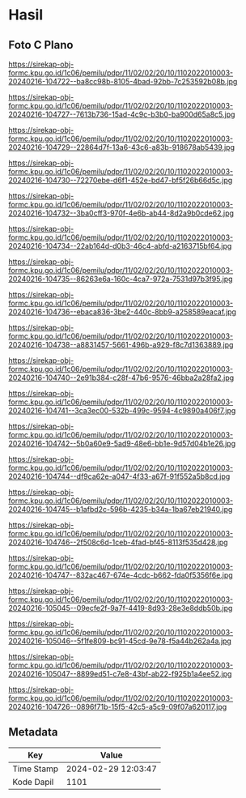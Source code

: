 # Hasil

## Foto C Plano

https://sirekap-obj-formc.kpu.go.id/1c06/pemilu/pdpr/11/02/02/20/10/1102022010003-20240216-104722--ba8cc98b-8105-4bad-92bb-7c253592b08b.jpg

https://sirekap-obj-formc.kpu.go.id/1c06/pemilu/pdpr/11/02/02/20/10/1102022010003-20240216-104727--7613b736-15ad-4c9c-b3b0-ba900d65a8c5.jpg

https://sirekap-obj-formc.kpu.go.id/1c06/pemilu/pdpr/11/02/02/20/10/1102022010003-20240216-104729--22864d7f-13a6-43c6-a83b-918678ab5439.jpg

https://sirekap-obj-formc.kpu.go.id/1c06/pemilu/pdpr/11/02/02/20/10/1102022010003-20240216-104730--72270ebe-d6f1-452e-bd47-bf5f26b66d5c.jpg

https://sirekap-obj-formc.kpu.go.id/1c06/pemilu/pdpr/11/02/02/20/10/1102022010003-20240216-104732--3ba0cff3-970f-4e6b-ab44-8d2a9b0cde62.jpg

https://sirekap-obj-formc.kpu.go.id/1c06/pemilu/pdpr/11/02/02/20/10/1102022010003-20240216-104734--22ab164d-d0b3-46c4-abfd-a2163715bf64.jpg

https://sirekap-obj-formc.kpu.go.id/1c06/pemilu/pdpr/11/02/02/20/10/1102022010003-20240216-104735--86263e6a-160c-4ca7-972a-7531d97b3f95.jpg

https://sirekap-obj-formc.kpu.go.id/1c06/pemilu/pdpr/11/02/02/20/10/1102022010003-20240216-104736--ebaca836-3be2-440c-8bb9-a258589eacaf.jpg

https://sirekap-obj-formc.kpu.go.id/1c06/pemilu/pdpr/11/02/02/20/10/1102022010003-20240216-104738--a8831457-5661-496b-a929-f8c7d1363889.jpg

https://sirekap-obj-formc.kpu.go.id/1c06/pemilu/pdpr/11/02/02/20/10/1102022010003-20240216-104740--2e91b384-c28f-47b6-9576-46bba2a28fa2.jpg

https://sirekap-obj-formc.kpu.go.id/1c06/pemilu/pdpr/11/02/02/20/10/1102022010003-20240216-104741--3ca3ec00-532b-499c-9594-4c9890a406f7.jpg

https://sirekap-obj-formc.kpu.go.id/1c06/pemilu/pdpr/11/02/02/20/10/1102022010003-20240216-104742--5b0a60e9-5ad9-48e6-bb1e-9d57d04b1e26.jpg

https://sirekap-obj-formc.kpu.go.id/1c06/pemilu/pdpr/11/02/02/20/10/1102022010003-20240216-104744--df9ca62e-a047-4f33-a67f-91f552a5b8cd.jpg

https://sirekap-obj-formc.kpu.go.id/1c06/pemilu/pdpr/11/02/02/20/10/1102022010003-20240216-104745--b1afbd2c-596b-4235-b34a-1ba67eb21940.jpg

https://sirekap-obj-formc.kpu.go.id/1c06/pemilu/pdpr/11/02/02/20/10/1102022010003-20240216-104746--2f508c6d-1ceb-4fad-bf45-8113f535d428.jpg

https://sirekap-obj-formc.kpu.go.id/1c06/pemilu/pdpr/11/02/02/20/10/1102022010003-20240216-104747--832ac467-674e-4cdc-b662-fda0f5356f6e.jpg

https://sirekap-obj-formc.kpu.go.id/1c06/pemilu/pdpr/11/02/02/20/10/1102022010003-20240216-105045--09ecfe2f-9a7f-4419-8d93-28e3e8ddb50b.jpg

https://sirekap-obj-formc.kpu.go.id/1c06/pemilu/pdpr/11/02/02/20/10/1102022010003-20240216-105046--5f1fe809-bc91-45cd-9e78-f5a44b262a4a.jpg

https://sirekap-obj-formc.kpu.go.id/1c06/pemilu/pdpr/11/02/02/20/10/1102022010003-20240216-105047--8899ed51-c7e8-43bf-ab22-f925b1a4ee52.jpg

https://sirekap-obj-formc.kpu.go.id/1c06/pemilu/pdpr/11/02/02/20/10/1102022010003-20240216-104726--0896f71b-15f5-42c5-a5c9-09f07a620117.jpg


## Metadata

| Key        | Value               |
| ---------- | ------------------- |
| Time Stamp | 2024-02-29 12:03:47 |
| Kode Dapil | 1101                |



